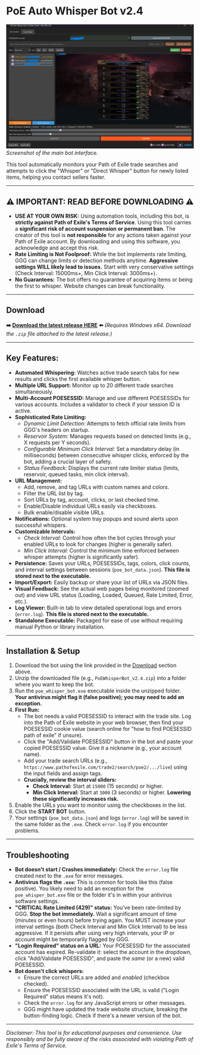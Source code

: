 # PoE Auto Whisper Bot v2.4

![PoE Auto Whisper Bot Main Interface](screenshots/screenshot_main.png)
*Screenshot of the main bot interface.*

This tool automatically monitors your Path of Exile trade searches and attempts to click the "Whisper" or "Direct Whisper" button for newly listed items, helping you contact sellers faster.

---

## ⚠️ IMPORTANT: READ BEFORE DOWNLOADING ⚠️

*   **USE AT YOUR OWN RISK:** Using automation tools, including this bot, is **strictly against Path of Exile's Terms of Service**. Using this tool carries a **significant risk of account suspension or permanent ban**. The creator of this tool is **not responsible** for any actions taken against your Path of Exile account. By downloading and using this software, you acknowledge and accept this risk.
*   **Rate Limiting is Not Foolproof:** While the bot implements rate limiting, GGG can change limits or detection methods anytime. **Aggressive settings WILL likely lead to issues.** Start with very conservative settings (Check Interval: 15000ms+, Min Click Interval: 3000ms+).
*   **No Guarantees:** The bot offers no guarantee of acquiring items or being the first to whisper. Website changes can break functionality.

---

## Download


**➡️ [Download the latest release HERE](https://github.com/merlin293/PoE2-Live-Search-Sniper/releases/latest) ⬅️**
*(Requires Windows x64. Download the `.zip` file attached to the latest release.)*


---

## Key Features:

*   **Automated Whispering:** Watches active trade search tabs for new results and clicks the first available whisper button.
*   **Multiple URL Support:** Monitor up to 20 different trade searches simultaneously.
*   **Multi-Account POESESSID:** Manage and use different POESESSIDs for various accounts. Includes a validator to check if your session ID is active.
*   **Sophisticated Rate Limiting:**
    *   *Dynamic Limit Detection:* Attempts to fetch official rate limits from GGG's headers on startup.
    *   *Reservoir System:* Manages requests based on detected limits (e.g., X requests per Y seconds).
    *   *Configurable Minimum Click Interval:* Set a mandatory delay (in milliseconds) between consecutive whisper clicks, enforced by the bot, adding a crucial layer of safety.
    *   *Status Feedback:* Displays the current rate limiter status (limits, reservoir, queued tasks, min click interval).
*   **URL Management:**
    *   Add, remove, and tag URLs with custom names and colors.
    *   Filter the URL list by tag.
    *   Sort URLs by tag, account, clicks, or last checked time.
    *   Enable/Disable individual URLs easily via checkboxes.
    *   Bulk enable/disable visible URLs.
*   **Notifications:** Optional system tray popups and sound alerts upon successful whispers.
*   **Customizable Intervals:**
    *   *Check Interval:* Control how often the bot cycles through your enabled URLs to look for changes (higher is generally safer).
    *   *Min Click Interval:* Control the minimum time enforced between whisper attempts (higher is significantly safer).
*   **Persistence:** Saves your URLs, POESESSIDs, tags, colors, click counts, and interval settings between sessions (`poe_bot_data.json`). **This file is stored next to the executable.**
*   **Import/Export:** Easily backup or share your list of URLs via JSON files.
*   **Visual Feedback:** See the actual web pages being monitored (zoomed out) and view URL status (Loading, Loaded, Queued, Rate Limited, Error, etc.).
*   **Log Viewer:** Built-in tab to view detailed operational logs and errors (`error.log`). **This file is stored next to the executable.**
*   **Standalone Executable:** Packaged for ease of use without requiring manual Python or library installation.

---

## Installation & Setup

1.  Download the bot using the link provided in the [Download](#download) section above.
2.  Unzip the downloaded file (e.g., `PoEWhisperBot_v2.4.zip`) into a folder where you want to keep the bot.
3.  Run the `poe_whisper_bot.exe` executable inside the unzipped folder. **Your antivirus might flag it (false positive); you may need to add an exception.**
4.  **First Run:**
    *   The bot needs a valid POESESSID to interact with the trade site. Log into the Path of Exile website in your web browser, then find your POESESSID cookie value (search online for "how to find POESESSID path of exile" if unsure).
    *   Click the "Add/Validate POESESSID" button in the bot and paste your copied POESESSID value. Give it a nickname (e.g., your account name).
    *   Add your trade search URLs (e.g., `https://www.pathofexile.com/trade2/search/poe2/.../live`) using the input fields and assign tags.
    *   **Crucially, review the interval sliders:**
        *   **Check Interval:** Start at `15000` (15 seconds) or higher.
        *   **Min Click Interval:** Start at `3000` (3 seconds) or higher. **Lowering these significantly increases risk.**
5.  Enable the URLs you want to monitor using the checkboxes in the list.
6.  Click the **START BOT** button.
7.  Your settings (`poe_bot_data.json`) and logs (`error.log`) will be saved in the same folder as the `.exe`. Check `error.log` if you encounter problems.

---

## Troubleshooting

*   **Bot doesn't start / Crashes immediately:** Check the `error.log` file created next to the `.exe` for error messages.
*   **Antivirus flags the `.exe`:** This is common for tools like this (false positive). You likely need to add an exception for the `poe_whisper_bot.exe` file or the folder it's in within your antivirus software settings.
*   **"CRITICAL Rate Limited (429)" status:** You've been rate-limited by GGG. **Stop the bot immediately.** Wait a significant amount of time (minutes or even hours) before trying again. You MUST increase your interval settings (both Check Interval and Min Click Interval) to be less aggressive. If it persists after using very high intervals, your IP or account might be temporarily flagged by GGG.
*   **"Login Required" status on a URL:** Your POESESSID for the associated account has expired. Re-validate it: select the account in the dropdown, click "Add/Validate POESESSID", and paste the *same* (or a new) valid POESESSID.
*   **Bot doesn't click whispers:**
    *   Ensure the correct URLs are added and *enabled* (checkbox checked).
    *   Ensure the POESESSID associated with the URL is valid ("Login Required" status means it's not).
    *   Check the `error.log` for any JavaScript errors or other messages.
    *   GGG might have updated the trade website structure, breaking the button-finding logic. Check if there's a newer version of the bot.

---

*Disclaimer: This tool is for educational purposes and convenience. Use responsibly and be fully aware of the risks associated with violating Path of Exile's Terms of Service.*

